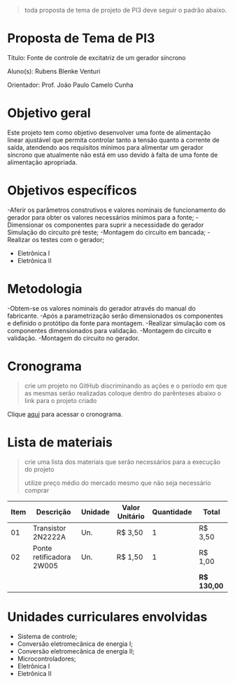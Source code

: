 > toda proposta de tema de projeto de PI3 deve seguir o padrão abaixo.

# Proposta de Tema de PI3
Título: Fonte de controle de excitatriz de um gerador síncrono

Aluno(s): Rubens Blenke Venturi

Orientador: Prof. João Paulo Camelo Cunha

# Objetivo geral
Este projeto tem como objetivo desenvolver uma fonte de alimentação linear ajustável que permita controlar tanto a tensão quanto a corrente de saída, atendendo aos requisitos mínimos para alimentar um gerador síncrono que atualmente não está em uso devido à falta de uma fonte de alimentação apropriada.

# Objetivos específicos
-Aferir os parâmetros construtivos e valores nominais de funcionamento do gerador para obter os valores necessários mínimos para a fonte;
-Dimensionar os componentes para suprir a necessidade do gerador Simulação do circuito pré teste;
-Montagem do circuito em bancada;
-Realizar os testes com o gerador;
- Eletrônica I
- Eletrônica II

# Metodologia
-Obtem-se os valores nominais do gerador através do manual do fabricante. 
-Após a parametrização serão dimensionados os componentes e definido o protótipo da fonte para montagem. 
-Realizar simulação com os componentes dimensionados para validação. 
-Montagem do circuito e validação. 
-Montagem do circuito no gerador.

# Cronograma
> crie um projeto no GitHub discriminando as ações e o período em que as mesmas serão realizadas
> coloque dentro do parênteses abaixo o link para o projeto criado

Clique [aqui](https://github.com/users/RubensBlk/projects/1) para acessar o cronograma.

# Lista de materiais
> crie uma lista dos materiais que serão necessários para a execução do projeto
> 
> utilize preço médio do mercado mesmo que não seja necessário comprar

| Item | Descrição | Unidade | Valor Unitário | Quantidade | Total |
| ---- | ------------- | --- | ------------- | ------------- | ------------- |
|  01  | Transistor 2N2222A| Un.| R$ 3,50 | 1 | R$ 3,50 |
|  02  | Ponte retificadora 2W005| Un. | R$ 1,50 | 1 | R$ 1,00 |
|    |  |   |  |  | **R$ 130,00** |

# Unidades curriculares envolvidas

- Sistema de controle;
- Conversão eletromecânica de energia I;
- Conversão eletromecânica de energia II;
- Microcontroladores;
- Eletrônica I
- Eletrônica II
